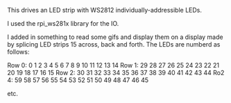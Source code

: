 This drives an LED strip with WS2812 individually-addressible LEDs.

I used the rpi_ws281x library for the IO.

I added in something to read some gifs and display them on a display made by splicing
LED strips 15 across, back and forth.  The LEDs are numberd as follows:

Row 0:  0  1  2  3  4  5  6  7  8  9 10 11 12 13 14
Row 1: 29 28 27 26 25 24 23 22 21 20 19 18 17 16 15
Row 2: 30 31 32 33 34 35 36 37 38 39 40 41 42 43 44
Ro2 4: 59 58 57 56 55 54 53 52 51 50 49 48 47 46 45

etc.


